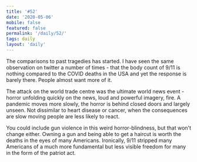 ```yaml
---
title: '#52'
date: '2020-05-06'
mobile: false
featured: false
permalink: '/daily/52/'
tags: daily
layout: 'daily'
---
```


The comparisons to past tragedies has started. I have seen the same observation on twitter a number of times - that the body count of 9/11 is nothing compared to the COVID deaths in the USA and yet the response is barely there. People almost want more of it.

The attack on the world trade centre was the ultimate world news event - horror unfolding quickly on the news, loud and powerful imagery, fire. A pandemic moves more slowly, the horror is behind closed doors and largely unseen. Not dissimilar to heart disease or cancer, when the consequences are slow moving people are less likely to react.

You could include gun violence in this weird horror-blindness, but that won't change either. Owning a gun and being able to get a haircut is worth the deaths in the eyes of many Americans. Ironically, 9/11 stripped many Americans of a much more fundamental but less visible freedom for many in the form of the patriot act.
